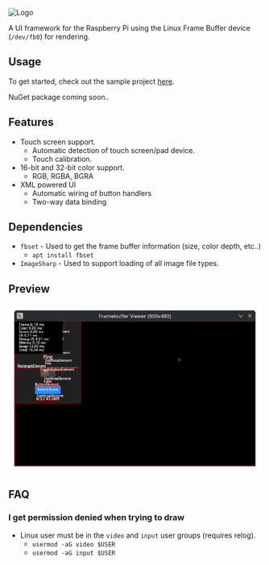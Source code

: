 ![Logo](.github/assets/logo.png)

A UI framework for the Raspberry Pi using the Linux Frame Buffer device (`/dev/fb0`) for rendering.

## Usage
To get started, check out the sample project [here](./MyPiUI.Sample).

NuGet package coming soon..

## Features
- Touch screen support.
  - Automatic detection of touch screen/pad device.
  - Touch calibration.
- 16-bit and 32-bit color support.
  - RGB, RGBA, BGRA
- XML powered UI
  - Automatic wiring of button handlers
  - Two-way data binding

## Dependencies
- `fbset` - Used to get the frame buffer information (size, color depth, etc..)
  - `apt install fbset`
- `ImageSharp` - Used to support loading of all image file types.

## Preview
![FrameBufferViewer](.github/assets/fbviewer.png)

## FAQ
### I get permission denied when trying to draw
- Linux user must be in the `video` and `input` user groups (requires relog).
  - `usermod -aG video $USER`
  - `usermod -aG input $USER`